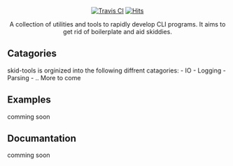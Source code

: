<p align="center">
    <a href="https://docs.clast.dev/skidtools>
    <img width="600" height="200" src="https://raw.githubusercontent.com/Abd0s/skidtools/master/brand_assets/cover_4.png">
</p>

<p align="center">
  <a href="https://travis-ci.org/Abd0s/skidtools"><img
    src="https://travis-ci.org/Abd0s/skidtools.svg?branch=master"
    alt="Travis CI"
  /></a>
  <a href="http://hits.dwyl.com/Abd0s/skidtools"><img
    src="http://hits.dwyl.com/Abd0s/skidtools.svg" 
    alt="Hits"
  /></a>
</p>

<p align="center">
  A collection of utilities and tools to rapidly develop CLI programs. It aims to get rid of boilerplate and aid skiddies.
</p>

## Catagories
skid-tools is orginized into the following diffrent catagories:
    - IO
    - Logging
    - Parsing
    - .. More to come

## Examples
comming soon
## Documantation
comming soon

